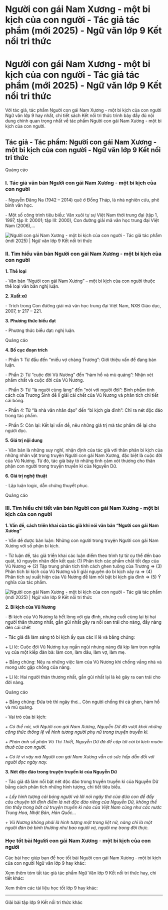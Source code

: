 # Người con gái Nam Xương - một bi kịch của con người - Tác giả tác phẩm (mới 2025) - Ngữ văn lớp 9 Kết nối tri thức

# Người con gái Nam Xương - một bi kịch của con người - Tác giả tác phẩm (mới 2025) - Ngữ văn lớp 9 Kết nối tri thức

Với tác giả, tác phẩm Người con gái Nam Xương - một bi kịch của con người Ngữ văn lớp 9 hay nhất, chi tiết sách Kết nối tri thức trình bày đầy đủ nội dung chính quan trọng nhất về tác phẩm Người con gái Nam Xương - một bi kịch của con người.

## Tác giả - Tác phẩm: Người con gái Nam Xương - một bi kịch của con người - Ngữ văn lớp 9 Kết nối tri thức

Quảng cáo

### **I. Tác giả văn bản Người con gái Nam Xương - một bi kịch của con người**

\- Nguyễn Đăng Na (1942 – 2014) quê ở Đồng Tháp, là nhà nghiên cứu, phê bình văn học.

\- Một số công trình tiêu biểu: Văn xuôi tự sự Việt Nam thời trung đại (tập 1, 1997, tập II: 20001; tập III: 2000), Con đường giải mã văn học trung đại Việt Nam (2006),…

![Người con gái Nam Xương - một bi kịch của con người - Tác giả tác phẩm \(mới 2025\) | Ngữ văn lớp 9 Kết nối tri thức](https://vietjack.com/soan-van-lop-9-kn/images/tac-gia-tac-pham-nguoi-con-gai-nam-xuong-mot-bi-kich-cua-con-nguoi.PNG)

### **II. Tìm hiểu văn bản Người con gái Nam Xương - một bi kịch của con người**

**1\. Thể loại**

\- Văn bản “Người con gái Nam Xương” – một bi kịch của con người thuộc thể loại văn bản nghị luận.

**2\. Xuất xứ**

\- Trích trong Con đường giải mã văn học trung đại Việt Nam, NXB Giáo dục, 2007, tr 217 – 221.

**3\. Phương thức biểu đạt**

\- Phương thức biểu đạt: nghị luận.

Quảng cáo

**4\. Bố cục đoạn trích**

\- Phần 1: Từ đầu đến “miếu vợ chàng Trương”: Giới thiệu vấn đề đang bàn luận.

\- Phần 2: Từ “cuộc đời Vũ Nương” đến “hàm hồ và mù quáng”: Nhận xét phẩm chất và cuộc đời của Vũ Nương.

\- Phần 3: Từ “là người cùng làng” đến “nói với người đời”: Bình phẩm tính cách của Trương Sinh để lí giải cái chết của Vũ Nương và phân tích chi tiết cái bóng.

\- Phần 4: Từ “là nhà văn nhân đạo” đến “bi kịch gia đình”: Chỉ ra nét độc đáo trong tác phẩm.

\- Phần 5: Còn lại: Kết lại vấn đề, nêu những giá trị mà tác phẩm để lại cho người đọc.

**5\. Giá trị nội dung**

\- Văn bản là những suy nghĩ, nhận định của tác giả với thân phân bi kịch của những nhân vật trong truyện Người con gái Nam Xương, đặc biệt là cuộc đời của Vũ Nương. Từ đó, tác giả bày tỏ những tình cảm xót thương cho thân phận con người trong truyện truyền kì của Nguyễn Dữ.

**6\. Giá trị nghệ thuật**

\- Lập luận logic, dẫn chứng thuyết phục.

Quảng cáo

### **III. Tìm hiểu chi tiết văn bản Người con gái Nam Xương - một bi kịch của con người**

**1\. Vấn đề, cách triển khai của tác giả khi nói văn bản “Người con gái Nam Xương”**

\- Vấn đề được bàn luận: Những con người trong truyện Người con gái Nam Xương với số phận bi kịch.

\- Từ luận đề, tác giả triển khai các luận điểm theo trình tự từ cụ thể đến bao quát, từ nguyên nhân đến kết quả: (1) Phân tích các phẩm chất tốt đẹp của Vũ Nương => (2) Tập trung phân tích tính cách ghen tuông của Trương => (3) Phân tích bi kịch của Vũ Nương và lí giải nguyên do bi kịch xảy ra => (4) Phân tích sự xuất hiện của Vũ Nương để làm nổi bật bi kịch gia đình => (5) Ý nghĩa của tác phẩm.

![Người con gái Nam Xương - một bi kịch của con người - Tác giả tác phẩm \(mới 2025\) | Ngữ văn lớp 9 Kết nối tri thức](https://vietjack.com/soan-van-lop-9-kn/images/tac-gia-tac-pham-nguoi-con-gai-nam-xuong-mot-bi-kich-cua-con-nguoi-1.PNG)

**2\. Bi kịch của Vũ Nương**

\- Bi kịch của Vũ Nương là hết lòng với gia đình, nhưng cuối cùng lại bị hai người thân thương nhất, gần gũi nhất gây ra nỗi oan trái cho nàng, đẩy nàng đến cái chết

\- Tác giả đã làm sáng tỏ bi kịch ấy qua các lí lẽ và bằng chứng:

\+ Lí lẽ: Cuộc đời Vũ Nương tuy ngắn ngủi nhưng nàng đã kịp làm trọn nghĩa vụ của một kiếp đàn bà: làm con, làm dâu, làm vợ, làm mẹ.

\+ Bằng chứng: Nêu ra những việc làm của Vũ Nương khi chồng vắng nhà và mong ước gặp chồng của nàng.

\+ Lí lẽ: Hai người thân thương nhất, gần gũi nhất lại là kẻ gây ra oan trái cho đời nàng.

Quảng cáo

\+ Bằng chứng: Đứa trẻ thì ngây thơ… Còn người chồng thì cả ghen, hàm hồ và mù quáng.

\- Vai trò của bi kịch:

_\+ Có thể nói, với Người con gái Nam Xương, Nguyễn Dữ đã vượt khỏi những công thức thông lệ về hình tương người phụ nữ trong truyện truyền kì._

_\+ Phản ánh số phận Vũ Thị Thiết, Nguyễn Dữ đã đề cập tới cái bi kịch muôn thuở của con người._

_\+ Có lẽ vì vậy mà Người con gái Nam Xương vẫn có sức hấp dẫn đối với người đọc ngày nay._

**3\. Nét độc đáo trong truyện truyền kì của Nguyễn Dữ**

\- Tác giả đã làm nổi bật nét độc đáo trong truyền truyền kì của Nguyễn Dữ bằng cách phân tích những hình tượng, chi tiết tiêu biểu.

_\+ Lấy hình tượng cái bóng người và lời nói ngây thơ của đứa con để đẩy câu chuyện tới đỉnh điểm là nét độc đáo riêng của Nguyễn Dữ, không thể tìm thấy trong bất cứ truyện truyền kì nào của Việt Nam cũng như các nước Trung Hoa, Nhật Bản, Hàn Quốc…_

_\+ Vũ Nương không phải là hình tượng một trang liệt nữ, nàng chỉ là một người đàn bà bình thường như bao người vợ, người mẹ trong đời thực._

### **Học tốt bài Người con gái Nam Xương - một bi kịch của con người**

Các bài học giúp bạn để học tốt bài Người con gái Nam Xương - một bi kịch của con người Ngữ văn lớp 9 hay khác:

Xem thêm tóm tắt tác giả tác phẩm Ngữ Văn lớp 9 Kết nối tri thức hay, chi tiết khác:

Xem thêm các tài liệu học tốt lớp 9 hay khác:

* * *

Giải bài tập lớp 9 Kết nối tri thức khác
